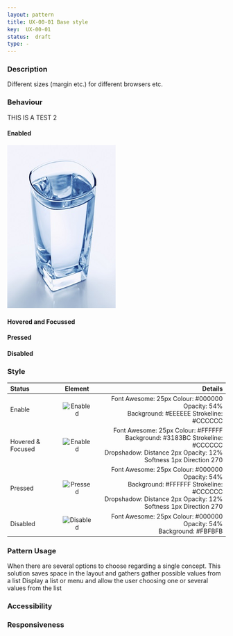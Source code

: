 ```yaml
---
layout: pattern
title: UX-00-01 Base style
key:  UX-00-01
status:  draft 
type: -
---
```



### Description

Different sizes (margin etc.) for different browsers etc.

### Behaviour
THIS IS A TEST 2

#### Enabled

![Enabled ](drinking.jpg "Enabled ") 

#### Hovered and Focussed

#### Pressed

#### Disabled




### Style

| Status             | Element                                                  | Details                                 |
| :------------------ |:--------------------------------------------------------:| ---------------------------------------:|
| Enable             | ![Enabled  ](ux04resources/sdd-e2.png "Enabled ")  | Font Awesome: 25px   Colour: #000000 Opacity: 54% <br/>Background: #EEEEEE  Strokeline: #CCCCCC |
| Hovered & Focused &nbsp;&nbsp;&nbsp;&nbsp; | ![Enabled  ](ux04resources/sdd-hf2.png "Hovered & Focused ") | &nbsp;&nbsp;&nbsp;&nbsp; Font Awesome: 25px   Colour: #FFFFFF <br/>Background: #3183BC Strokeline: #CCCCCC	<br/>Dropshadow: Distance 2px Opacity: 12% Softness 1px  Direction 270 |
| Pressed            | ![Pressed  ](ux04resources/sdd-p2.png "Pressed  ") | Font Awesome: 25px   Colour: #000000 Opacity: 54% <br/>Background: #FFFFFF  Strokeline: #CCCCCC <br/>Dropshadow: Distance 2px Opacity: 12% Softness 1px  Direction 270 |
| Disabled            | ![Disabled  ](ux04resources/sdd-d2.png "Disabled  ") | Font Awesome: 25px   Colour: #000000 Opacity: 54% <br/>Background: #FBFBFB |



### Pattern Usage
When there are several options to choose regarding a single concept. This solution saves space in the layout and gathers gather possible values from a list
Display a list or menu and allow the user choosing one or several values from the list 



### Accessibility

### Responsiveness